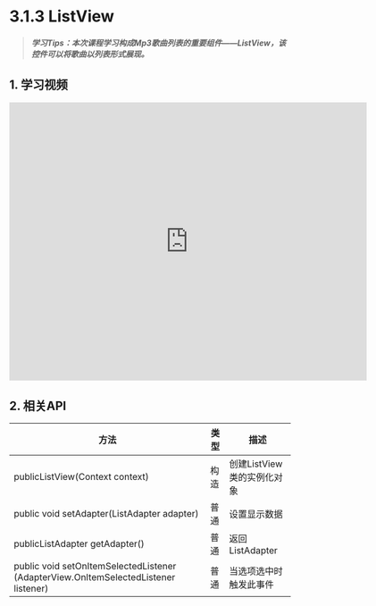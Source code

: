 # 3.1.3 ListView

>##### 学习Tips：本次课程学习构成Mp3歌曲列表的重要组件——ListView，该控件可以将歌曲以列表形式展现。

## 1. 学习视频

<iframe frameborder="0" width="640" height="498" src="https://v.qq.com/iframe/player.html?vid=z0180bhmznp&tiny=0&auto=0" allowfullscreen></iframe>

## 2. 相关API

| 方法 | 类型 | 描述 |
| -- | -- | -- |
| publicListView(Context context) | 构造 | 创建ListView类的实例化对象 |
| public void setAdapter(ListAdapter adapter) | 普通 | 设置显示数据 |
| publicListAdapter getAdapter() | 普通 | 返回ListAdapter |
| public void setOnItemSelectedListener (AdapterView.OnItemSelectedListener listener) | 普通 | 当选项选中时触发此事件 |